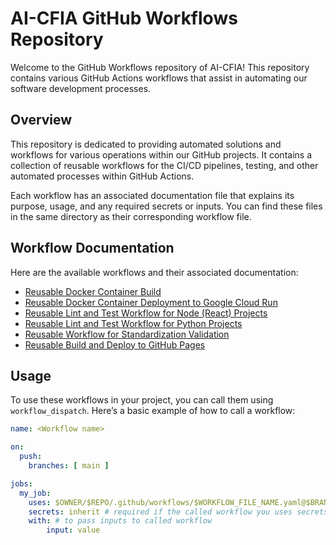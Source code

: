 # AI-CFIA GitHub Workflows Repository

Welcome to the GitHub Workflows repository of AI-CFIA! This repository contains various GitHub Actions workflows that assist in automating our software development processes.

## Overview

This repository is dedicated to providing automated solutions and workflows for various operations within our GitHub projects. It contains a collection of reusable workflows for the CI/CD pipelines, testing, and other automated processes within GitHub Actions.

Each workflow has an associated documentation file that explains its purpose, usage, and any required secrets or inputs. You can find these files in the same directory as their corresponding workflow file.

## Workflow Documentation

Here are the available workflows and their associated documentation:

- [Reusable Docker Container Build](.github/workflows/workflow-build-container.md)
- [Reusable Docker Container Deployment to Google Cloud Run](.github/workflows/workflow-deployment-gcr.md)
- [Reusable Lint and Test Workflow for Node (React) Projects](.github/workflows/workflow-lint-test-node.md)
- [Reusable Lint and Test Workflow for Python Projects](.github/workflows/workflow-lint-test-python.md)
- [Reusable Workflow for Standardization Validation](.github/workflows/workflow-standardization-validation.md)
- [Reusable Build and Deploy to GitHub Pages](.github/workflows/workflow-build-deploy-ghpages.md)

## Usage

To use these workflows in your project, you can call them using `workflow_dispatch`. Here’s a basic example of how to call a workflow:

```yaml
name: <Workflow name>

on:
  push:
    branches: [ main ]

jobs:
  my_job:
    uses: $OWNER/$REPO/.github/workflows/$WORKFLOW_FILE_NAME.yaml@$BRANCH
    secrets: inherit # required if the called workflow you uses secrets
    with: # to pass inputs to called workflow
        input: value
